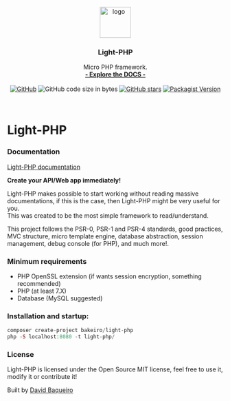 <p align="center">

  <a href="https://bakeiro.github.io/Light-PHP-documentation/">
    <img src="https://github.com/bakeiro/Light-PHP/blob/master/src/view/www/src/images/l.png" alt="logo" width=72 height=72>
  </a>
  <h3 align="center">Light-PHP</h3>
  <p align="center">
    Micro PHP framework.
    <br>
    <a href="https://bakeiro.github.io/Light-PHP-documentation/"><strong>- Explore the DOCS -</strong></a>
    <br><br>
<a href="https://github.com/bakeiro/Light-PHP/blob/master/LICENSE.md"><img alt="GitHub" src="https://img.shields.io/github/license/bakeiro/light-PHP"></a>
<img alt="GitHub code size in bytes" src="https://img.shields.io/github/languages/code-size/bakeiro/light-php">
<a href="https://github.com/bakeiro/Light-PHP/stargazers"><img alt="GitHub stars" src="https://img.shields.io/github/stars/bakeiro/Light-PHP"></a>
<a href="https://packagist.org/packages/bakeiro/light-php"><img alt="Packagist Version" src="https://img.shields.io/packagist/v/bakeiro/light-php?color=green"></a>
	

	
  </p>
</p>
<br>

# Light-PHP

### Documentation

[Light-PHP documentation](https://bakeiro.github.io/Light-PHP-documentation/)

**Create your API/Web app immediately!**

Light-PHP makes possible to start working without reading massive documentations, if this is the case, then Light-PHP might be very useful for you.  
This was created to be the most simple framework to read/understand.

This project follows the PSR-0, PSR-1 and PSR-4 standards, good practices, MVC structure, micro template engine, database abstraction, session management, debug console (for PHP), and much more!.

### Minimum requirements

- PHP OpenSSL extension (if wants session encryption, something recommended)
- PHP (at least 7.X)
- Database (MySQL suggested)

### Installation and startup:

```php
composer create-project bakeiro/light-php
php -S localhost:8080 -t light-php/
```

### License

Light-PHP is licensed under the Open Source MIT license, feel free to use it, modify it or contribute it!</p>
Built by [David Baqueiro](https://davidbaqueiro.com)
